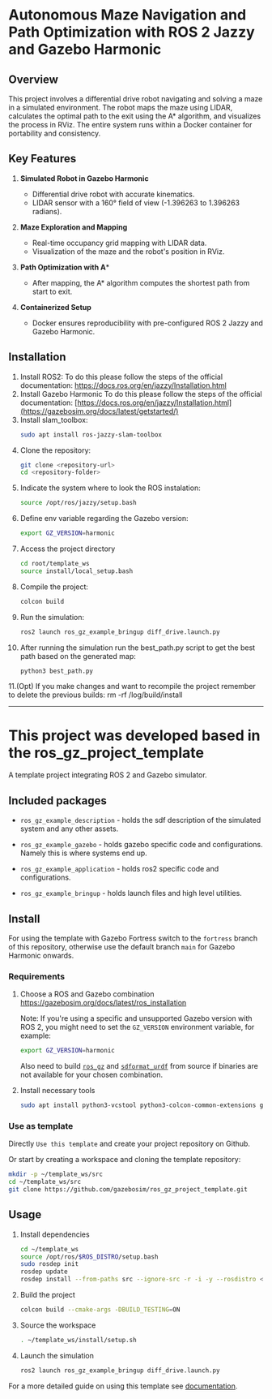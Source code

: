 # Autonomous Maze Navigation and Path Optimization with ROS 2 Jazzy and Gazebo Harmonic

## Overview
This project involves a differential drive robot navigating and solving a maze in a simulated environment. The robot maps the maze using LIDAR, calculates the optimal path to the exit using the A* algorithm, and visualizes the process in RViz. The entire system runs within a Docker container for portability and consistency.

## Key Features
1. **Simulated Robot in Gazebo Harmonic**  
   - Differential drive robot with accurate kinematics.  
   - LIDAR sensor with a 160° field of view (-1.396263 to 1.396263 radians).  

2. **Maze Exploration and Mapping**  
   - Real-time occupancy grid mapping with LIDAR data.  
   - Visualization of the maze and the robot's position in RViz.  

3. **Path Optimization with A***  
   - After mapping, the A* algorithm computes the shortest path from start to exit.  

4. **Containerized Setup**  
   - Docker ensures reproducibility with pre-configured ROS 2 Jazzy and Gazebo Harmonic.  

## Installation
1. Install ROS2:
   To do this please follow the steps of the official documentation:
   https://docs.ros.org/en/jazzy/Installation.html
2. Install Gazebo Harmonic
    To do this please follow the steps of the official documentation:
   [https://docs.ros.org/en/jazzy/Installation.html](https://gazebosim.org/docs/latest/getstarted/)
3. Install slam_toolbox:
   ```bash
   sudo apt install ros-jazzy-slam-toolbox
4. Clone the repository:
   ```bash
   git clone <repository-url>
   cd <repository-folder>
5. Indicate the system where to look the ROS instalation:
   ```bash
   source /opt/ros/jazzy/setup.bash
6. Define env variable regarding the Gazebo version:
   ```bash
   export GZ_VERSION=harmonic
7. Access the project directory
   ```bash
   cd root/template_ws
   source install/local_setup.bash
8. Compile the project:
   ```bash
   colcon build
9. Run the simulation:
   ```bash
   ros2 launch ros_gz_example_bringup diff_drive.launch.py
10. After running the simulation run the best_path.py script to get the best path based on the generated map:
    ```bash
    python3 best_path.py
11.(Opt) If you make changes and want to recompile the project remember to delete the previous builds:
   rm -rf /log/build/install


------------------------------------------------------------------------------------
# This project was developed based in the ros_gz_project_template
A template project integrating ROS 2 and Gazebo simulator.

## Included packages

* `ros_gz_example_description` - holds the sdf description of the simulated system and any other assets.

* `ros_gz_example_gazebo` - holds gazebo specific code and configurations. Namely this is where systems end up.

* `ros_gz_example_application` - holds ros2 specific code and configurations.

* `ros_gz_example_bringup` - holds launch files and high level utilities.


## Install

For using the template with Gazebo Fortress switch to the `fortress` branch of this repository, otherwise use the default branch `main` for Gazebo Harmonic onwards.

### Requirements

1. Choose a ROS and Gazebo combination https://gazebosim.org/docs/latest/ros_installation

   Note: If you're using a specific and unsupported Gazebo version with ROS 2, you might need to set the `GZ_VERSION` environment variable, for example:

    ```bash
    export GZ_VERSION=harmonic
    ```
    Also need to build [`ros_gz`](https://github.com/gazebosim/ros_gz) and [`sdformat_urdf`](https://github.com/ros/sdformat_urdf) from source if binaries are not available for your chosen combination.

1. Install necessary tools

    ```bash
    sudo apt install python3-vcstool python3-colcon-common-extensions git wget
    ```

### Use as template
Directly `Use this template` and create your project repository on Github.

Or start by creating a workspace and cloning the template repository:

   ```bash
   mkdir -p ~/template_ws/src
   cd ~/template_ws/src
   git clone https://github.com/gazebosim/ros_gz_project_template.git
   ```

## Usage

1. Install dependencies

    ```bash
    cd ~/template_ws
    source /opt/ros/$ROS_DISTRO/setup.bash
    sudo rosdep init
    rosdep update
    rosdep install --from-paths src --ignore-src -r -i -y --rosdistro <ROS_DISTRO>
    ```

1. Build the project

    ```bash
    colcon build --cmake-args -DBUILD_TESTING=ON
    ```

1. Source the workspace

    ```bash
    . ~/template_ws/install/setup.sh
    ```

1. Launch the simulation

    ```bash
    ros2 launch ros_gz_example_bringup diff_drive.launch.py
    ```

For a more detailed guide on using this template see [documentation](https://gazebosim.org/docs/latest/ros_gz_project_template_guide).

